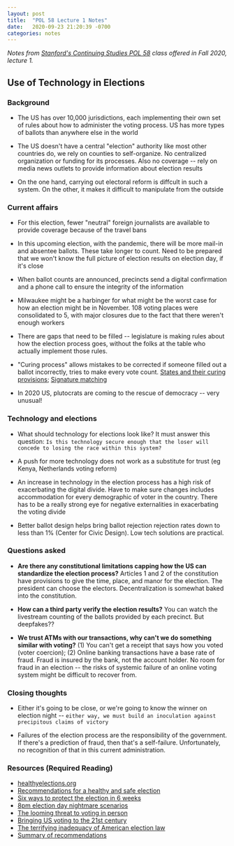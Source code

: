 ```yaml
---
layout: post
title:  "POL 58 Lecture 1 Notes"
date:   2020-09-23 21:20:39 -0700
categories: notes
---
```


*Notes from [Stanford's Continuing Studies POL 58][pol 58] class offered in Fall 2020, lecture 1.*

## Use of Technology in Elections

### Background
- The US has over 10,000 jurisdictions, each implementing their own set of rules about how to administer the voting process. US has more types of ballots than anywhere else in the world

- The US doesn't have a central "election" authority like most other countries do, we rely on counties to self-organize. No centralized organization or funding for its processes. Also no coverage -- rely on media news outlets to provide information about election results

- On the one hand, carrying out electoral reform is diffcult in such a system. On the other, it makes it difficult to manipulate from the outside

### Current affairs

- For this election, fewer "neutral" foreign journalists are available to provide coverage because of the travel bans

- In this upcoming election, with the pandemic, there will be more mail-in and absentee ballots. These take longer to count. Need to be prepared that we won't know the full picture of election results on election day, if it's close

- When ballot counts are announced, precincts send a digital confirmation and a phone call to ensure the integrity of the information

- Milwaukee might be a harbinger for what might be the worst case for how an election might be in November. 108 voting places were consolidated to 5, with major closures due to the fact that there weren't enough workers

- There are gaps that need to be filled -- legislature is making rules about how the election process goes, without the folks at the table who actually implement those rules.

- "Curing process" allows mistakes to be corrected if someone filled out a ballot incorrectly, tries to make every vote count. [States and their curing provisions][states and provisions]; [Signature matching][signature matching]

- In 2020 US, plutocrats are coming to the rescue of democracy -- very unusual!

### Technology and elections
- What should technology for elections look like? It must answer this question: `Is this technology secure enough that the loser will concede to losing the race within this system?`

- A push for more technology does not work as a substitute for trust (eg Kenya, Netherlands voting reform)

- An increase in technology in the election process has a high risk of exacerbating the digital divide. Have to make sure changes includes accommodation for every demographic of voter in the country. There has to be a really strong eye for negative externalities in exacerbating the voting divide

- Better ballot design helps bring ballot rejection rejection rates down to less than 1% (Center for Civic Design). Low tech solutions are practical.

### Questions asked

- **Are there any constitutional limitations capping how the US can standardize the election process?** Articles 1 and 2 of the constitution have provisions to give the time, place, and manor for the election. The president can choose the electors. Decentralization is somewhat baked into the constitution.

- **How can a third party verify the election results?** You can watch the livestream counting of the ballots provided by each precinct. But deepfakes??

- **We trust ATMs with our transactions, why can't we do something similar with voting?** (1) You can't get a receipt that says how you voted (voter coercion); (2) Online banking transactions have a base rate of fraud. Fraud is insured by the bank, not the account holder. No room for fraud in an election -- the risks of systemic failure of an online voting system might be difficult to recover from.

### Closing thoughts
- Either it's going to be close, or we're going to know the winner on election night -- `either way, we must build an inoculation against precipitous claims of victory`

- Failures of the election process are the responsibility of the government. If there's a prediction of fraud, then that's a self-failure. Unfortunately, no recognition of that in this current administration.

### Resources (Required Reading)
- [healthyelections.org][a]
- [Recommendations for a healthy and safe election][b]
- [Six ways to protect the election in 6 weeks][c]
- [8pm election day nightmare scenarios][d]
- [The looming threat to voting in person][e]
- [Bringing US voting to the 21st century][f]
- [The terrifying inadequacy of American election law][g]
- [Summary of recommendations][h]

[a]: https://healthyelections.org/
[b]: https://www.lawfareblog.com/ten-recommendations-ensure-healthy-and-trustworthy-2020-election
[c]: https://www.nytimes.com/2020/09/20/opinion/2020-election-security-voting.html?smid=tw-share
[d]: https://www.nytimes.com/2020/09/09/opinion/sunday/election-security-trump.html
[e]: https://www.theatlantic.com/ideas/archive/2020/06/looming-threat-voting-person/613552/
[f]: https://www.youtube.com/watch?v=PK8PR22-c_U&feature=emb_title
[g]: https://www.theatlantic.com/ideas/archive/2020/09/terrifying-inadequacy-american-election-law/616072/
[h]: https://fsi-live.s3.us-west-1.amazonaws.com/s3fs-public/stanford_cyber_policy_center-securing_american_elections.pdf

[pol 58]: https://continuingstudies.stanford.edu/courses/liberal-arts-and-sciences/technology-and-the-2020-election-how-silicon-valley-technologies-impact-our-elections-and-shape-our-democracy/20201_POL-58

[states and provisions]: https://www.ncsl.org/research/elections-and-campaigns/vopp-table-15-states-that-permit-voters-to-correct-signature-discrepancies.aspx

[signature matching]: https://www-cdn.law.stanford.edu/wp-content/uploads/2020/04/SLS_Signature_Verification_Report-5-15-20-FINAL.pdf